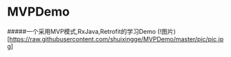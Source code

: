 # MVPDemo
#####一个采用MVP模式,RxJava,Retrofit的学习Demo
(!图片)[https://raw.githubusercontent.com/shuixingge/MVPDemo/master/pic/pic.jpg]
